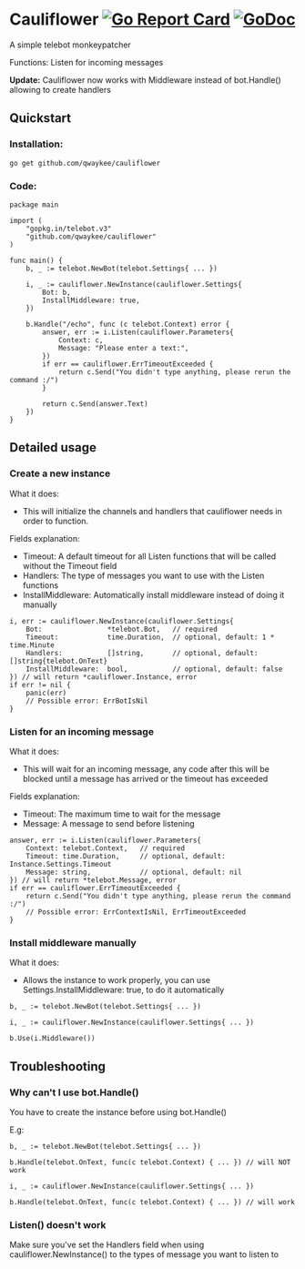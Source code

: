 # Cauliflower [![Go Report Card](https://goreportcard.com/badge/github.com/qwaykee/cauliflower)](https://goreportcard.com/report/github.com/qwaykee/cauliflower) [![GoDoc](https://godoc.org/github.com/qwaykee/cauliflower?status.svg)](https://godoc.org/github.com/qwaykee/cauliflower)

A simple telebot monkeypatcher

Functions: Listen for incoming messages

**Update:** Cauliflower now works with Middleware instead of bot.Handle() allowing to create handlers

## Quickstart

### Installation:

`go get github.com/qwaykee/cauliflower`

### Code:

```golang
package main

import (
	"gopkg.in/telebot.v3"
	"github.com/qwaykee/cauliflower"
)

func main() {
	b, _ := telebot.NewBot(telebot.Settings{ ... })

	i, _ := cauliflower.NewInstance(cauliflower.Settings{
		Bot: b,
		InstallMiddleware: true,
	})

	b.Handle("/echo", func (c telebot.Context) error {
		answer, err := i.Listen(cauliflower.Parameters{
			Context: c,
			Message: "Please enter a text:",
		})
		if err == cauliflower.ErrTimeoutExceeded {
			return c.Send("You didn't type anything, please rerun the command :/")
		}

		return c.Send(answer.Text)
	})
}
```

## Detailed usage

### Create a new instance

What it does:
- This will initialize the channels and handlers that cauliflower needs in order to function.

Fields explanation:
- Timeout: A default timeout for all Listen functions that will be called without the Timeout field
- Handlers: The type of messages you want to use with the Listen functions
- InstallMiddleware: Automatically install middleware instead of doing it manually

```golang
i, err := cauliflower.NewInstance(cauliflower.Settings{
	Bot: 				*telebot.Bot, 	// required
	Timeout: 			time.Duration, 	// optional, default: 1 * time.Minute
	Handlers: 			[]string, 		// optional, default: []string{telebot.OnText}
	InstallMiddleware: 	bool,			// optional, default: false
}) // will return *cauliflower.Instance, error
if err != nil {
	panic(err)
	// Possible error: ErrBotIsNil
}
```

### Listen for an incoming message

What it does:
- This will wait for an incoming message, any code after this will be blocked until a message has arrived or the timeout has exceeded

Fields explanation:
- Timeout: The maximum time to wait for the message
- Message: A message to send before listening

```golang
answer, err := i.Listen(cauliflower.Parameters{
	Context: telebot.Context, 	// required
	Timeout: time.Duration,		// optional, default: Instance.Settings.Timeout
	Message: string, 			// optional, default: nil
}) // will return *telebot.Message, error
if err == cauliflower.ErrTimeoutExceeded {
	return c.Send("You didn't type anything, please rerun the command :/")
	// Possible error: ErrContextIsNil, ErrTimeoutExceeded
}
```

### Install middleware manually

What it does:
- Allows the instance to work properly, you can use Settings.InstallMiddleware: true, to do it automatically

```golang
b, _ := telebot.NewBot(telebot.Settings{ ... })

i, _ := cauliflower.NewInstance(cauliflower.Settings{ ... })

b.Use(i.Middleware())
```

## Troubleshooting

### Why can't I use bot.Handle()

You have to create the instance before using bot.Handle()

E.g:
```golang
b, _ := telebot.NewBot(telebot.Settings{ ... })

b.Handle(telebot.OnText, func(c telebot.Context) { ... }) // will NOT work

i, _ := cauliflower.NewInstance(cauliflower.Settings{ ... })

b.Handle(telebot.OnText, func(c telebot.Context) { ... }) // will work
```

### Listen() doesn't work

Make sure you've set the Handlers field when using cauliflower.NewInstance() to the types of message you want to listen to